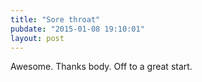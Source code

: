 ```yaml
---
title: "Sore throat"
pubdate: "2015-01-08 19:10:01"
layout: post
---
```


Awesome. Thanks body. Off to a great start.

